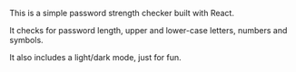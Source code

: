 This is a simple password strength checker built with React.

It checks for password length, upper and lower-case letters, numbers and symbols.

It also includes a light/dark mode, just for fun.

